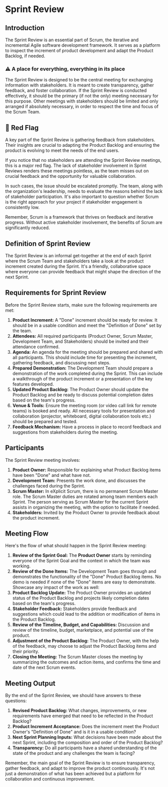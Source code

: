 # Sprint Review

## Introduction

The Sprint Review is an essential part of Scrum, the iterative and incremental Agile software development framework. It serves as a platform to inspect the increment of product development and adapt the Product Backlog, if needed.

### ⚠️ A place for everything, everything in its place

The Sprint Review is designed to be the central meeting for exchanging information with stakeholders. It is meant to create transparency, gather feedback, and foster collaboration. If the Sprint Review is conducted effectively, it should be the primary (if not the only) meeting necessary for this purpose. Other meetings with stakeholders should be limited and only arranged if absolutely necessary, in order to respect the time and focus of the Scrum Team.


## 🚩 Red Flag

A key part of the Sprint Review is gathering feedback from stakeholders. Their insights are crucial to adapting the Product Backlog and ensuring the product is evolving to meet the needs of the end users.

If you notice that no stakeholders are attending the Sprint Review meetings, this is a major red flag. The lack of stakeholder involvement in Sprint Reviews renders these meetings pointless, as the team misses out on crucial feedback and the opportunity for valuable collaboration.

In such cases, the issue should be escalated promptly. The team, along with the organization's leadership, needs to evaluate the reasons behind the lack of stakeholder participation. It's also important to question whether Scrum is the right approach for your project if stakeholder engagement is consistently low.

Remember, Scrum is a framework that thrives on feedback and iterative progress. Without active stakeholder involvement, the benefits of Scrum are significantly reduced.


## Definition of Sprint Review

The Sprint Review is an informal get-together at the end of each Sprint where the Scrum Team and stakeholders take a look at the product increment created during the Sprint. It's a friendly, collaborative space where everyone can provide feedback that might shape the direction of the next Sprint.

## Requirements for Sprint Review

Before the Sprint Review starts, make sure the following requirements are met:

1. **Product Increment:** A "Done" increment should be ready for review. It should be in a usable condition and meet the "Definition of Done" set by the team.
2. **Attendees:** All required participants (Product Owner, Scrum Master, Development Team, and Stakeholders) should be invited and their attendance confirmed.
3. **Agenda:** An agenda for the meeting should be prepared and shared with all participants. This should include time for presenting the increment, gathering feedback, and discussing next steps.
4. **Prepared Demonstration:** The Development Team should prepare a demonstration of the work completed during the Sprint. This can include a walkthrough of the product increment or a presentation of the key features developed.
5. **Updated Product Backlog:** The Product Owner should update the Product Backlog and be ready to discuss potential completion dates based on the team's progress.
6. **Venue & Tools:** Ensure the meeting room (or video call link for remote teams) is booked and ready. All necessary tools for presentation and collaboration (projector, whiteboard, digital collaboration tools etc.) should be prepared and tested.
7. **Feedback Mechanism:** Have a process in place to record feedback and suggestions from stakeholders during the meeting.


## Participants

The Sprint Review meeting involves:

1. **Product Owner:** Responsible for explaining what Product Backlog items have been "Done" and what have not.
2. **Development Team:** Presents the work done, and discusses the challenges faced during the Sprint.
3. **Scrum Master:** In eXplicit Scrum, there is no permanent Scrum Master role. The Scrum Master duties are rotated among team members each Sprint. The person serving as Scrum Master for the current Sprint assists in organizing the meeting, with the option to facilitate if needed.
4. **Stakeholders:** Invited by the Product Owner to provide feedback about the product increment.



## Meeting Flow

Here's the flow of what should happen in the Sprint Review meeting:

1. **Review of the Sprint Goal:** The **Product Owner** starts by reminding everyone of the Sprint Goal and the context in which the team was working.
2. **Review of the Done Items:** The Development Team goes through and demonstrates the functionality of the "Done" Product Backlog items. No demo is needed if none of the "Done" items are easy to demonstrate. Showcase any impact of the work as well:
3. **Product Backlog Update:** The Product Owner provides an updated status of the Product Backlog and projects likely completion dates based on the team's progress.
4. **Stakeholder Feedback:** Stakeholders provide feedback and suggestions which could lead to the addition or modification of items in the Product Backlog.
5. **Review of the Timeline, Budget, and Capabilities:** Discussion and review of the timeline, budget, marketplace, and potential use of the product.
6. **Adjustment of the Product Backlog:** The Product Owner, with the help of the feedback, may choose to adjust the Product Backlog items and their priority.
7. **Closing the Meeting:** The Scrum Master closes the meeting by summarizing the outcomes and action items, and confirms the time and date of the next Scrum events.

## Meeting Output

By the end of the Sprint Review, we should have answers to these questions:

1. **Revised Product Backlog:** What changes, improvements, or new requirements have emerged that need to be reflected in the Product Backlog?
2. **Product Increment Acceptance:** Does the increment meet the Product Owner's "Definition of Done" and is it in a usable condition?
3. **Next Sprint Planning Inputs:** What decisions have been made about the next Sprint, including the composition and order of the Product Backlog?
4. **Transparency:** Do all participants have a shared understanding of the state of the product and any challenges the team is facing?


Remember, the main goal of the Sprint Review is to ensure transparency, gather feedback, and adapt to improve the product continuously. It's not just a demonstration of what has been achieved but a platform for collaboration and continuous improvement.
